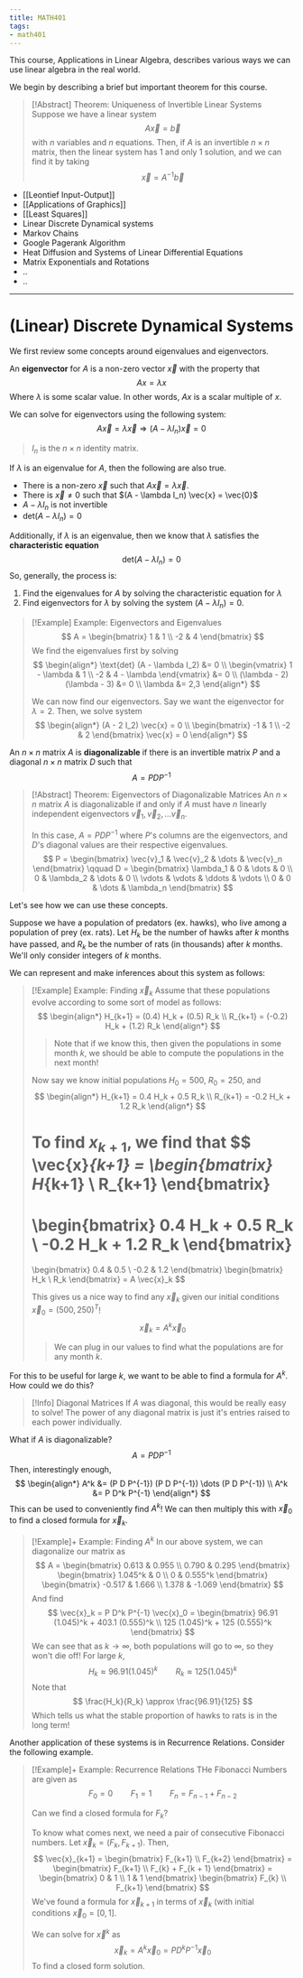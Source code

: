 ```yaml
---
title: MATH401
tags:
- math401
---
```


This course, Applications in Linear Algebra, describes various ways we can use linear algebra in the real world.

We begin by describing a brief but important theorem for this course.

> [!Abstract] Theorem: Uniqueness of Invertible Linear Systems 
> Suppose we have a linear system
> $$
> A \vec{x} = \vec{b}
> $$
> with $n$ variables and $n$ equations. Then, if $A$ is an invertible $n \times n$ matrix, then the linear system has 1 and only 1 solution, and we can find it by taking
> $$
> \vec{x} = A^{-1} \vec{b}
> $$

- [[Leontief Input-Output]]
- [[Applications of Graphics]]
- [[Least Squares]]
- Linear Discrete Dynamical systems
- Markov Chains
- Google Pagerank Algorithm
- Heat Diffusion and Systems of Linear Differential Equations
- Matrix Exponentials and Rotations
- ..
- ..

---

# (Linear) Discrete Dynamical Systems
We first review some concepts around eigenvalues and eigenvectors.

An **eigenvector** for $A$ is a non-zero vector $\vec{x}$ with the property that
$$
Ax = \lambda x
$$
Where $\lambda$ is some scalar value. In other words, $Ax$ is a scalar multiple of $x$.

We can solve for eigenvectors using the following system:
$$
A \vec{x} = \lambda \vec{x} \Longrightarrow (A - \lambda I_n) \vec{x} = 0
$$
> $I_n$ is the $n \times n$ identity matrix.

If $\lambda$ is an eigenvalue for $A$, then the following are also true.
- There is a non-zero $\vec{x}$ such that $A \vec{x} = \lambda \vec{x}$.
- There is $\vec{x} \ne 0$ such that $(A - \lambda I_n) \vec{x} = \vec{0}$
- $A - \lambda I_n$ is not invertible
- $\text{det}(A - \lambda I_n) = 0$

Additionally, if $\lambda$ is an eigenvalue, then we know that $\lambda$ satisfies the **characteristic equation**
$$
\text{det}(A - \lambda I_n) = 0
$$
So, generally, the process is:
1. Find the eigenvalues for $A$ by solving the characteristic equation for $\lambda$
2. Find eigenvectors for $\lambda$ by solving the system $(A - \lambda I_n) = 0$. 

> [!Example] Example: Eigenvectors and Eigenvalues
> $$
> A = \begin{bmatrix} 1 & 1 \\ -2 & 4 \end{bmatrix}
> $$
> We find the eigenvalues first by solving
> $$
> \begin{align*}
> \text{det} (A - \lambda I_2) &= 0 \\
> \begin{vmatrix} 1 - \lambda & 1 \\ -2 & 4 - \lambda \end{vmatrix} &= 0 \\
> (\lambda - 2) (\lambda - 3) &= 0 \\
> \lambda &= 2,3
> \end{align*}
> $$
> 
> We can now find our eigenvectors. Say we want the eigenvector for $\lambda = 2$. Then, we solve system
> $$
> \begin{align*}
> (A - 2 I_2) \vec{x} = 0 \\
> \begin{bmatrix}
> -1 & 1 \\ -2 & 2
> \end{bmatrix} \vec{x} = 0
> \end{align*}
> $$

An $n \times n$ matrix $A$ is **diagonalizable** if there is an invertible matrix $P$ and a diagonal $n \times n$ matrix $D$ such that
$$
A = P D P^{-1}
$$

> [!Abstract] Theorem: Eigenvectors of Diagonalizable Matrices
> An $n \times n$ matrix $A$ is diagonalizable if and only if $A$ must have $n$ linearly independent eigenvectors $\vec{v}_1, \vec{v}_2, \dots \vec{v}_n$.
>
> In this case, $A = P D P^{-1}$ where $P$'s columns are the eigenvectors, and $D$'s diagonal values are their respective eigenvalues.
> $$
> P = \begin{bmatrix} 
> \vec{v}_1 & \vec{v}_2 & \dots & \vec{v}_n
> \end{bmatrix} \qquad
> D = \begin{bmatrix} 
> \lambda_1 & 0 & \dots & 0  \\
> 0 & \lambda_2 & \dots & 0 \\
> \vdots & \vdots & \ddots & \vdots \\
> 0 & 0 & \dots & \lambda_n
> \end{bmatrix}
> $$

Let's see how we can use these concepts.

Suppose we have a population of predators (ex. hawks), who live among a population of prey (ex. rats). Let $H_k$ be the number of hawks after $k$ months have passed, and $R_k$ be the number of rats (in thousands) after $k$ months. We'll only consider integers of $k$ months.

We can represent and make inferences about this system as follows:

> [!Example] Example: Finding $\vec{x}_k$
> Assume that these populations evolve according to some sort of model as follows:
> $$
> \begin{align*}
> H_{k+1} = (0.4) H_k + (0.5) R_k \\
> R_{k+1} = (-0.2) H_k + (1.2) R_k
> \end{align*}
> $$
> > Note that if we know this, then given the populations in some month $k$, we should be able to compute the populations in the next month!
> 
> Now say we know initial populations $H_0 = 500$, $R_0 = 250$, and
> $$
> \begin{align*}
> H_{k+1} = 0.4 H_k + 0.5 R_k \\
> R_{k+1} = -0.2 H_k + 1.2 R_k
> \end{align*}
> $$
> 
> To find $x_{k+1}$, we find that
> $$
> \vec{x}_{k+1} = 
> \begin{bmatrix}
> H_{k+1} \\ R_{k+1} 
> \end{bmatrix}
> = 
> \begin{bmatrix} 
> 0.4 H_k + 0.5 R_k \\
> -0.2 H_k + 1.2 R_k
> \end{bmatrix}
> = 
> \begin{bmatrix} 
> 0.4 & 0.5 \\
> -0.2 & 1.2
> \end{bmatrix}
> \begin{bmatrix} 
> H_k \\ R_k
> \end{bmatrix}
> = A \vec{x}_k 
> $$
> 
> This gives us a nice way to find any $\vec{x}_k$ given our initial conditions $\vec{x}_0 = (500, 250)^T$! 
> $$
> \vec{x}_k = A^k \vec{x}_0
> $$
> > We can plug in our values to find what the populations are for any month $k$.

For this to be useful for large $k$, we want to be able to find a formula for $A^k$. How could we do this?

> [!Info] Diagonal Matrices
> If $A$ was diagonal, this would be really easy to solve! The power of any diagonal matrix is just it's entries raised to each power individually.

What if $A$ is diagonalizable?
$$
A = P D P^{-1}
$$
Then, interestingly enough,
$$
\begin{align*}
A^k &= (P D P^{-1}) (P D P^{-1}) \dots (P D P^{-1}) \\
A^k &= P D^k P^{-1}
\end{align*}
$$
This can be used to conveniently find $A^k$! We can then multiply this with $\vec{x}_0$ to find a closed formula for $\vec{x}_k$.

> [!Example]+ Example: Finding $A^k$
> In our above system, we can diagonalize our matrix as
> $$
> A = 
> \begin{bmatrix}
> 0.613 & 0.955 \\ 0.790 & 0.295
> \end{bmatrix}
> \begin{bmatrix}
> 1.045^k & 0 \\ 0 & 0.555^k
> \end{bmatrix}
> \begin{bmatrix}
> -0.517 & 1.666 \\ 1.378 & -1.069
> \end{bmatrix}
> $$
> And find
> $$
> \vec{x}_k = P D^k P^{-1} \vec{x}_0 = 
> \begin{bmatrix}
> 96.91 (1.045)^k + 403.1 (0.555)^k \\
> 125 (1.045)^k + 125 (0.555)^k
> \end{bmatrix}
> $$
> We can see that as $k \to \infty$, both populations will go to $\infty$, so they won't die off! For large $k$,
> $$
> H_k \approx 96.91 (1.045)^k \qquad R_k \approx 125 (1.045)^k
> $$
> Note that 
> $$
> \frac{H_k}{R_k} \approx \frac{96.91}{125}
> $$
> Which tells us what the stable proportion of hawks to rats is in the long term!

Another application of these systems is in Recurrence Relations. Consider the following example.

> [!Example]+ Example: Recurrence Relations
> THe Fibonacci Numbers are given as
> $$
> F_0 = 0 \qquad F_1 = 1 \qquad F_n = F_{n-1} + F_{n-2}
> $$
>
> Can we find a closed formula for $F_k$?
> 
> To know what comes next, we need a pair of consecutive Fibonacci numbers. Let $\vec{x}_k = (F_k, F_{k+1})$. Then, 
> $$
> \vec{x}_{k+1} =
> \begin{bmatrix} F_{k+1} \\ F_{k+2} \end{bmatrix} = 
> \begin{bmatrix} F_{k+1} \\ F_{k} + F_{k + 1} \end{bmatrix} = 
> \begin{bmatrix} 0 & 1 \\ 1 & 1 \end{bmatrix}
> \begin{bmatrix} F_{k} \\ F_{k+1} \end{bmatrix}
> $$
> We've found a formula for $\vec{x}_{k+1}$ in terms of $\vec{x}_k$ (with initial conditions $\vec{x}_0 = [0, 1]$. 
> 
> We can solve for $\vec{x}^k$ as
> $$
> \vec{x}_k = A^k \vec{x}_0 = P D^k P^{-1} \vec{x}_0
> $$
> To find a closed form solution.
